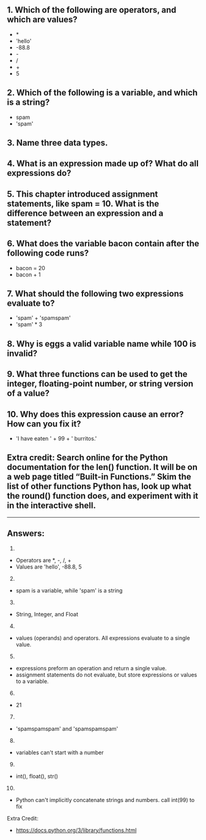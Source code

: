 ## 1. Which of the following are operators, and which are values?

- \*
- 'hello'
- -88.8
- \-
- /
- \+
- 5

## 2. Which of the following is a variable, and which is a string?

- spam
- 'spam'

## 3. Name three data types.

## 4. What is an expression made up of? What do all expressions do?

## 5. This chapter introduced assignment statements, like spam = 10. What is the difference between an expression and a statement?

## 6. What does the variable bacon contain after the following code runs?

- bacon = 20
- bacon + 1

## 7. What should the following two expressions evaluate to?

- 'spam' + 'spamspam'
- 'spam' \* 3

## 8. Why is eggs a valid variable name while 100 is invalid?

## 9. What three functions can be used to get the integer, floating-point number, or string version of a value?

## 10. Why does this expression cause an error? How can you fix it?

- 'I have eaten ' + 99 + ' burritos.'

## Extra credit: Search online for the Python documentation for the len() function. It will be on a web page titled “Built-in Functions.” Skim the list of other functions Python has, look up what the round() function does, and experiment with it in the interactive shell.

---

## Answers:

1.

- Operators are \*, -, /, +
- Values are 'hello', -88.8, 5

2.

- spam is a variable, while 'spam' is a string

3.

- String, Integer, and Float

4.

- values (operands) and operators. All expressions evaluate to a single value.

5.

- expressions preform an operation and return a single value.
- assignment statements do not evaluate, but store expressions or values to a
  variable.

6.

- 21

7.

- 'spamspamspam' and 'spamspamspam'

8.

- variables can't start with a number

9.

- int(), float(), str()

10.

- Python can't implicitly concatenate strings and numbers. call int(99) to fix

Extra Credit:

- https://docs.python.org/3/library/functions.html
